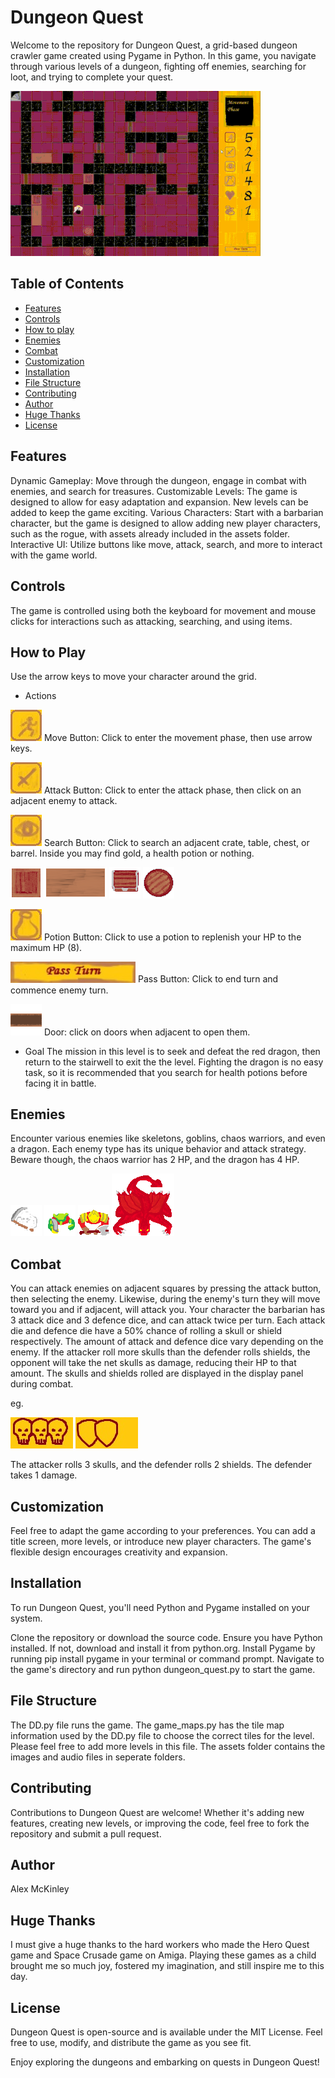# Dungeon Quest
Welcome to the repository for Dungeon Quest, a grid-based dungeon crawler game created using Pygame in Python. In this game, you navigate through various levels of a dungeon, fighting off enemies, searching for loot, and trying to complete your quest.

<img src="assets/preview.gif" width="400">

## Table of Contents
- [Features](#features)
- [Controls](#controls)
- [How to play](#how-to-play)
- [Enemies](#enemies)
- [Combat](#combat)
- [Customization](#customization)
- [Installation](#installation)
- [File Structure](#file-structure)
- [Contributing](#contributing)
- [Author](#author)
- [Huge Thanks](#huge-thanks)
- [License](#license)

## Features
Dynamic Gameplay: Move through the dungeon, engage in combat with enemies, and search for treasures.
Customizable Levels: The game is designed to allow for easy adaptation and expansion. New levels can be added to keep the game exciting.
Various Characters: Start with a barbarian character, but the game is designed to allow adding new player characters, such as the rogue, with assets already included in the assets folder.
Interactive UI: Utilize buttons like move, attack, search, and more to interact with the game world.

## Controls
The game is controlled using both the keyboard for movement and mouse clicks for interactions such as attacking, searching, and using items.

## How to Play
Use the arrow keys to move your character around the grid.

- Actions

<img src="assets/images/move_button_img.jpg" width="50">  Move Button: Click to enter the movement phase, then use arrow keys.

<img src="assets/images/attack_button_img.jpg" width="50">  Attack Button: Click to enter the attack phase, then click on an adjacent enemy to attack.

<img src="assets/images/search_button_img.jpg" width="50">  Search Button: Click to search an adjacent crate, table, chest, or barrel. Inside you may find gold, a health potion or nothing.

<img src="assets/images/crate_img.png" width="50">    <img src="assets/images/table_ew.png" width="100">    <img src="assets/images/chest_img_down.png" width="50">    <img src="assets/images/barrel_img.png" width="50">

<img src="assets/images/potion_img.jpg" width="50">  Potion Button: Click to use a potion to replenish your HP to the maximum HP (8).

<img src="assets/images/pass_turn_img.jpg" width="200">  Pass Button: Click to end turn and commence enemy turn.

<img src="assets/images/door_ew.png" width="50">  Door: click on doors when adjacent to open them.

- Goal
The mission in this level is to seek and defeat the red dragon, then return to the stairwell to exit the the level. Fighting the dragon is no easy task, so it is recommended that you search for health potions before facing it in battle.

## Enemies
Encounter various enemies like skeletons, goblins, chaos warriors, and even a dragon. Each enemy type has its unique behavior and attack strategy. Beware though, the chaos warrior has 2 HP, and the dragon has 4 HP.

<img src="assets/images/skeleton_img_down.png" width="50">    <img src="assets/images/goblin_img_down.png" width="50">    <img src="assets/images/chaos_warrior_down_img.png" width="50">    <img src="assets/images/dragon_down_img.png" width="100">

## Combat
You can attack enemies on adjacent squares by pressing the attack button, then selecting the enemy. Likewise, during the enemy's turn they will move toward you and if adjacent, will attack you. Your character the barbarian has 3 attack dice and 3 defence dice, and can attack twice per turn. Each attack die and defence die have a 50% chance of rolling a skull or shield respectively. The amount of attack and defence dice vary depending on the enemy. If the attacker roll more skulls than the defender rolls shields, the opponent will take the net skulls as damage, reducing their HP to that amount. The skulls and shields rolled are displayed in the display panel during combat.

eg.

<img src="assets/images/three_skull.jpg" width="100">

<img src="assets/images/two_shield.jpg" width="100">

The attacker rolls 3 skulls, and the defender rolls 2 shields. The defender takes 1 damage.

## Customization
Feel free to adapt the game according to your preferences. You can add a title screen, more levels, or introduce new player characters. The game's flexible design encourages creativity and expansion.

## Installation
To run Dungeon Quest, you'll need Python and Pygame installed on your system.

Clone the repository or download the source code.
Ensure you have Python installed. If not, download and install it from python.org.
Install Pygame by running pip install pygame in your terminal or command prompt.
Navigate to the game's directory and run python dungeon_quest.py to start the game.

## File Structure
The DD.py file runs the game. The game_maps.py has the tile map information used by the DD.py file to choose the correct tiles for the level. Please feel free to add more levels in this file. The assets folder contains the images and audio files in seperate folders.

## Contributing
Contributions to Dungeon Quest are welcome! Whether it's adding new features, creating new levels, or improving the code, feel free to fork the repository and submit a pull request.

## Author
Alex McKinley

## Huge Thanks
I must give a huge thanks to the hard workers who made the Hero Quest game and Space Crusade game on Amiga. Playing these games as a child brought me so much joy, fostered my imagination, and still inspire me to this day.

## License
Dungeon Quest is open-source and is available under the MIT License. Feel free to use, modify, and distribute the game as you see fit.

Enjoy exploring the dungeons and embarking on quests in Dungeon Quest!
